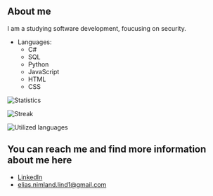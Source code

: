 ## About me
I am a studying software development, foucusing on security.

- Languages:
  - C#
  - SQL
  - Python
  - JavaScript
  - HTML
  - CSS

![Statistics](https://github-readme-stats.vercel.app/api?username=EliasNimlandLind&theme=dark&show_icons=true&hide_border=true&count_private=true)

![Streak](https://github-readme-streak-stats.herokuapp.com/?user=EliasNimlandLind&theme=dark&hide_border=true)

![Utilized languages](https://github-readme-stats.vercel.app/api/top-langs/?username=EliasNimlandLind&theme=dark&show_icons=true&hide_border=true&layout=compact)
  
## You can reach me and find more information about me here
  - [LinkedIn](https://www.linkedin.com/in/elias-nimland-lind/)
  - elias.nimland.lind1@gmail.com
